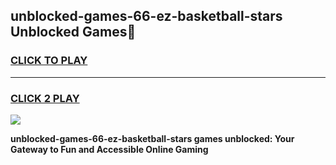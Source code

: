
## unblocked-games-66-ez-basketball-stars Unblocked Games👋
<h3>
<a href="https://news.freeplayer.one?title=unblocked-games-66-ez-basketball-stars&ref=16F">CLICK TO PLAY</a></h3>
<hr>

<h3>
<a href="https://news.freeplayer.one?title=unblocked-games-66-ez-basketball-stars&ref=16F">CLICK 2 PLAY</a>
  
</h3>

<a href="https://news.freeplayer.one?title=unblocked-games-66-ez-basketball-stars&ref=16F/"><img src="https://clearcache.store/games.png"></a>


**unblocked-games-66-ez-basketball-stars games unblocked: Your Gateway to Fun and Accessible Online Gaming**
